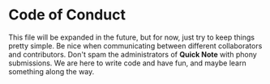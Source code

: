 # Code of Conduct #

This file will be expanded in the future, but for now, just try to keep
things pretty simple. Be nice when communicating between different collaborators
and contributors. Don't spam the administrators of **Quick Note** with phony
submissions. We are here to write code and have fun, and maybe learn something
along the way.

